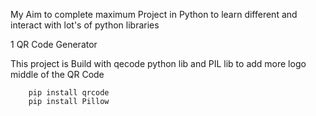 My Aim to complete maximum Project in Python to learn different and interact with lot's of python libraries

1 QR Code Generator

This project is Build with qecode python lib and PIL lib to add more logo middle of the QR Code

```
    pip install qrcode
    pip install Pillow
```
